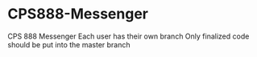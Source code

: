 # CPS888-Messenger
CPS 888 Messenger 
Each user has their own branch Only finalized code should be put into the master branch
